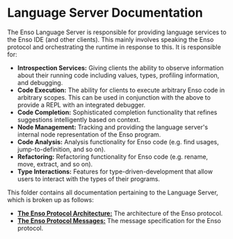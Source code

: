 # Language Server Documentation
The Enso Language Server is responsible for providing language services to the
Enso IDE (and other clients). This mainly involves speaking the Enso protocol
and orchestrating the runtime in response to this. It is responsible for:

- **Introspection Services:** Giving clients the ability to observe information
  about their running code including values, types, profiling information, and
  debugging.
- **Code Execution:** The ability for clients to execute arbitrary Enso code in
  arbitrary scopes. This can be used in conjunction with the above to provide
  a REPL with an integrated debugger.
- **Code Completion:** Sophisticated completion functionality that refines
  suggestions intelligently based on context.
- **Node Management:** Tracking and providing the language server's internal
  node representation of the Enso program.
- **Code Analysis:** Analysis functionality for Enso code (e.g. find usages,
  jump-to-definition, and so on).
- **Refactoring:** Refactoring functionality for Enso code (e.g. rename, move,
  extract, and so on).
- **Type Interactions:** Features for type-driven-development that allow users
  to interact with the types of their programs.

This folder contains all documentation pertaining to the Language Server, which
is broken up as follows:

- [**The Enso Protocol Architecture:**](./enso-protocol-architecture.md) The
  architecture of the Enso protocol.
- [**The Enso Protocol Messages:**](./enso-protocol-messages.md) The message
  specification for the Enso protocol.
